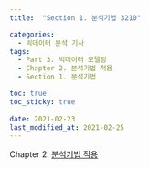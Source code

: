```yaml
---
title:  "Section 1. 분석기법 3210"

categories:
  - 빅데이터 분석 기사
tags: 
  - Part 3. 빅데이터 모델링
  - Chapter 2. 분석기법 적용
  - Section 1. 분석기법

toc: true
toc_sticky: true
 
date: 2021-02-23
last_modified_at: 2021-02-25
---
```


Chapter 2. [분석기법 적용]()